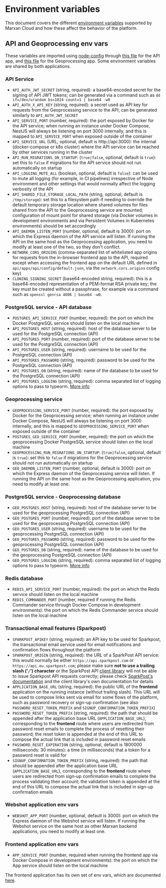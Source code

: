 # Environment variables

This document covers the different [environment
variables](https://en.wikipedia.org/wiki/Environment_variable) supported by
Marxan Cloud and how these affect the behavior of the platform. 


## API and Geoprocessing env vars

These variables
are imported using [node-config](https://www.npmjs.com/package/config) through
[this file](https://github.com/Vizzuality/marxan-cloud/blob/4bcad14eee470e5e403a3949ed25942a229cd2f1/api/apps/api/config/custom-environment-variables.json)
for the API app, and
[this file](https://github.com/Vizzuality/marxan-cloud/blob/4bcad14eee470e5e403a3949ed25942a229cd2f1/api/apps/geoprocessing/config/custom-environment-variables.json)
for the Geoprocessing app. Some environment variables are shared by both
applications.

### API Service

* `API_AUTH_JWT_SECRET` (string, required): a base64-encoded secret for the
  signing of API JWT tokens; can be generated via a command such as `dd
  if=/dev/urandom bs=1024 count=1 | base64 -w0`
* `API_AUTH_X_API_KEY` (string, required): a secret used as API key for
  requests from the Geoprocessing service to the API; can be generated
  similarly to `API_AUTH_JWT_SECRET`
* `API_SERVICE_PORT` (number, required): the port exposed by Docker for the
  API service; when running an instance under Docker Compose, NestJS will
  always be listening on port 3000 internally, and this is mapped to
  `API_SERVICE_PORT` when exposed outside of the container
* `API_SERVICE_URL` (URL, optional, default is http://api:3000): the internal
  (docker-compose or k8s cluster) where the API service can be reached by
  other services running in the cluster
* `API_RUN_MIGRATIONS_ON_STARTUP`: (`true|false`, optional, default is
  `true`): set this to `false` if migrations for the API service should not
  run automatically on startup
* `API_LOGGING_MUTE_ALL` (boolean, optional, default is `false`): can be used
  to mute all logging (for example, in CI pipelines) irrespective of Node
  environment and other settings that would normally affect the logging
  verbosity of the API
* `API_SHARED_FILE_STORAGE_LOCAL_PATH` (string, optional, default is
  `/tmp/storage`): set this to a filesystem path if needing to override the
  default temporary storage location where shared volumes for files shared
  from the API to the Geoprocessing service are mounted; configuration of
  mount point for shared storage (via Docker volumes in development
  environments and via Persistent Volumes in Kubernetes environments) should
  be set accordingly
* `API_DAEMON_LISTEN_PORT` (number, optional, default is 3000): port on which
  the Express daemon of the API service will listen. If running the API on the 
  same host as the Geoprocessing application, you need to modify at least one 
  of the two, so they don't conflict.
* `NETWORK_CORS_ORIGINS` (comma-separated list of whitelisted app origins for
  requests from the in-browser frontend app to the API, required except when
  accessing the frontend app on the default URL defined in
  `api/apps/api/config/default.json`, via the `network.cors.origins` config key)
* `CLONING_SIGNING_SECRET` (base64-encoded string, required): this is a
  base64-encoded representation of a PEM-format RSA private key; the key must be
  created without a passphrase, for example via a command such as `openssl
  genrsa 4096 | base64 -w0`.

### PostgreSQL service - API database

* `POSTGRES_API_SERVICE_PORT` (number, required): the port on which the
  Docker PostgreSQL service should listen on the local machine
* `API_POSTGRES_HOST` (string, required): host of the database server to be used
  for the PostgreSQL connection (API)
* `API_POSTGRES_PORT` (number, required): port of the database server to be used
  for the PostgreSQL connection (API)
* `API_POSTGRES_USER` (string, required): username to be used for the PostgreSQL
  connection (API)
* `API_POSTGRES_PASSWORD` (string, required): password to be used for the
  PostgreSQL connection (API)
* `API_POSTGRES_DB` (string, required): name of the database to be used for the
  PostgreSQL connection (API)
* `API_POSTGRES_LOGGING` (string, required): comma separated list of logging
  options to pass to typeorm. [More
  info](https://typeorm.io/#/logging/logging-options)

### Geoprocessing service

* `GEOPROCESSING_SERVICE_PORT` (number, required): the port exposed by Docker
  for the Geoprocessing service; when running an instance under Docker
  Compose, NestJS will always be listening on port 3000 internally, and this
  is mapped to `GEOPROCESSING_SERVICE_PORT` when exposed outside of the
  container
* `POSTGRES_GEO_SERVICE_PORT` (number, required): the port on which the
  geoprocessing Docker PostgreSQL service should listen on the local machine
* `GEOPROCESSING_RUN_MIGRATIONS_ON_STARTUP`: (`true|false`, optional, default
  is `true`): set this to `false` if migrations for the Geoprocessing service
  should not run automatically on startup
* `GEO_DAEMON_LISTEN_PORT` (number, optional, default is 3000): port
  on which the Express daemon of the Geoprocessing service will listen.
  If running the API on the same host as the Geoprocessing application, you 
  need to modify at least one.

### PostgreSQL service - Geoprocessing database

* `GEO_POSTGRES_HOST` (string, required): host of the database server to be used
  for the geoprocessing PostgreSQL connection (API)
* `GEO_POSTGRES_PORT` (number, required): port of the database server to be used
  for the geoprocessing PostgreSQL connection (API)
* `GEO_POSTGRES_USER` (string, required): username to be used for the
  geoprocessing PostgreSQL connection (API)
* `GEO_POSTGRES_PASSWORD` (string, required): password to be used for the
  geoprocessing PostgreSQL connection (API)
* `GEO_POSTGRES_DB` (string, required): name of the database to be used for the
  geoprocessing PostgreSQL connection (API)
* `GEO_POSTGRES_LOGGING` (string, required): comma separated list of logging
  options to pass to typeorm. [More
  info](https://typeorm.io/#/logging/logging-options)

### Redis database

* `REDIS_API_SERVICE_PORT` (number, required): the port on which the
  Redis service should listen on the local machine
* `REDIS_COMMANDER_PORT` (number, required if running the Redis Commander
  service through Docker Compose in development environments): the port on which
  the Redis Commander service should listen on the local machine

### Transactional email features (Sparkpost)

* `SPARKPOST_APIKEY` (string, required): an API key to be used for Sparkpost,
  the transactional email service used for email notifications and
  confirmation flows throughout the platform
* `SPARKPOST_ORIGIN` (string, required): the URL of a SparkPost API service:
  this would normally be either `https://api.sparkpost.com` or
  `https://api.eu.sparkpost.com`; please make sure **not to use a
  trailing slash ('`/`') character** or the SparkPost API [client
  library](https://github.com/SparkPost/node-sparkpost) will not be able to
  issue Sparkpost API requests correctly; please check [SparkPost's
  documentation](https://developers.sparkpost.com/api/#header-sparkpost-eu)
  and the client library's own documentation for details
* `APPLICATION_BASE_URL` (string, required): the public URL of the
  **frontend** application on the running instance (without trailing slash).
  This URL will be used to compose links sent via email for some flows of the
  platform, such as password recovery or sign-up confirmation (see also
  `PASSWORD_RESET_TOKEN_PREFIX` and `SIGNUP_CONFIRMATION_TOKEN_PREFIX`)
* `PASSWORD_RESET_TOKEN_PREFIX` (string, required): the path that should be
  appended after the application base URL (`APPLICATION_BASE_URL`),
  corresponding to the **frontend** route where users are redirected from
  password reset emails to complete the process of resetting their
  password; the reset token is appended at the end of this URL to compose
  the actual link that is included in password reset emails
* `PASSWORD_RESET_EXPIRATION` (string, optional, default is 1800000
  milliseconds: 30 minutes): a time (in milliseconds) that a token for a
  password reset is valid for
* `SIGNUP_CONFIRMATION_TOKEN_PREFIX` (string, required): the path that should
  be appended after the application base URL (`APPLICATION_BASE_URL`),
  corresponding to the **frontend** route where users are redirected from
  sign-up confirmation emails to complete the process validating their
  account; the validation token is appended at the end of this URL to compose
  the actual link that is included in sign-up confirmation emails

### Webshot application env vars

* `WEBSHOT_APP_PORT` (number, optional, default is 3000): port on
  which the Express daemon of the Webshot service will listen. If running the
  Webshot service on the same host as other Marxan backend applications, you
  need to modify at least one.

### Frontend application env vars

* `APP_SERVICE_PORT` (number, required when running the frontend app via Docker
  Compose in development environments): the port on which the App service should
  listen on the local machine

The frontend application has its own set of env vars, which are documented
[here](/app/README.md#env-variables).
